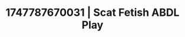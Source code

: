 ---
categories:
- Thigh worship
- Glory hole
- Digital erotica realm
- Morning passion
- Punk lovers
image: /assets/images/1747787670031.png
layout: post
seo:
  description: Featured content with high-quality ABDL Play, Scat Fetish. HD images
    available.
  keywords: ABDL Play, Scat Fetish
  og_image: /assets/images/1747787670031.png
  schema_type: VisualArtwork
tags:
- ABDL Play
- '#1747787670031'
- Scat Fetish
title: 1747787670031 | Scat Fetish ABDL Play
---